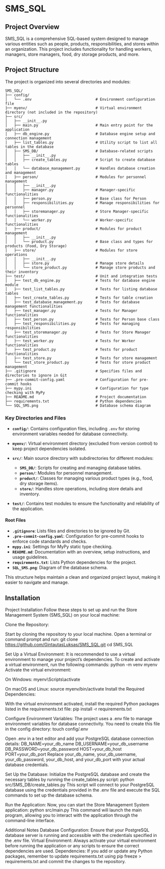 # SMS_SQL

## Project Overview

SMS_SQL is a comprehensive SQL-based system designed to manage various entities such as people, products, responsibilities, and stores within an organization. This project includes functionality for handling workers, managers, store managers, food, dry storage products, and more.

## Project Structure

The project is organized into several directories and modules:

```plaintext
SMS_SQL/
├── config/
│   └── .env                             # Environment configuration file
├── myenv/                               # Virtual environment directory (not included in the repository)
├── src/
│   ├── __init__.py
│   ├── main.py                          # Main entry point for the application
│   ├── db_engine.py                     # Database engine setup and connection management
│   ├── list_tables.py                   # Utility script to list all tables in the database
│   ├── SMS_DB/                          # Database-related scripts
│   │   ├── __init__.py
│   │   ├── create_tables.py             # Script to create database tables
│   │   └── database_management.py       # Handles database creation and management
│   ├── person/                          # Modules for personnel management
│   │   ├── __init__.py
│   │   ├── manager.py                   # Manager-specific functionalities
│   │   ├── person.py                    # Base class for Person
│   │   ├── responsibilities.py          # Manage responsibilities for personnel
│   │   ├── storemanager.py              # Store Manager-specific functionalities
│   │   └── worker.py                    # Worker-specific functionalities
│   ├── product/                         # Modules for product management
│   │   ├── __init__.py
│   │   └── product.py                   # Base class and types for products (Food, Dry Storage)
│   ├── store/                           # Modules for store operations
│   │   ├── __init__.py
│   │   ├── store.py                     # Manage store details
│   │   └── store_product.py             # Manage store products and their inventory
├── test/                                # Unit and integration tests
│   ├── test_db_engine.py                # Tests for database engine module
│   ├── test_list_tables.py              # Tests for listing database tables
│   ├── test_create_tables.py            # Tests for table creation
│   ├── test_database_management.py      # Tests for database management functionalities
│   ├── test_manager.py                  # Tests for Manager functionalities
│   ├── test_person.py                   # Tests for Person base class
│   ├── test_responsibilities.py         # Tests for managing responsibilities
│   ├── test_storemanager.py             # Tests for Store Manager functionalities
│   ├── test_worker.py                   # Tests for Worker functionalities
│   ├── test_product.py                  # Tests for product functionalities
│   ├── test_store.py                    # Tests for store management
│   └── test_store_product.py            # Tests for store product management
├── .gitignore                           # Specifies files and directories to ignore in Git
├── .pre-commit-config.yaml              # Configuration for pre-commit hooks
├── mypy.ini                             # Configuration for type checking with MyPy
├── README.md                            # Project documentation
├── requirements.txt                     # Python dependencies
└── SQL_SMS.png                          # Database schema diagram
```
### Key Directories and Files

- **`config/`**: Contains configuration files, including `.env` for storing environment variables needed for database connectivity.

- **`myenv/`**: Virtual environment directory (excluded from version control) to keep project dependencies isolated.

- **`src/`**: Main source directory with subdirectories for different modules:
  - **`SMS_DB/`**: Scripts for creating and managing database tables.
  - **`person/`**: Modules for personnel management.
  - **`product/`**: Classes for managing various product types (e.g., food, dry storage items).
  - **`store/`**: Handles store operations, including store details and inventory.

- **`test/`**: Contains test modules to ensure the functionality and reliability of the application.

#### Root Files

- **`.gitignore`**: Lists files and directories to be ignored by Git.
- **`.pre-commit-config.yaml`**: Configuration for pre-commit hooks to enforce code standards and checks.
- **`mypy.ini`**: Settings for MyPy static type checking.
- **`README.md`**: Documentation with an overview, setup instructions, and usage guidelines.
- **`requirements.txt`**: Lists Python dependencies for the project.
- **`SQL_SMS.png`**: Diagram of the database schema.

This structure helps maintain a clean and organized project layout, making it easier to navigate and manage.



## Installation

Project Installation
Follow these steps to set up and run the Store Management System (SMS_SQL) on your local machine:

Clone the Repository:

Start by cloning the repository to your local machine. Open a terminal or command prompt and run:
git clone https://github.com/GintautasLuksas/SMS_SQL.git
cd SMS_SQL

Set Up a Virtual Environment:
It is recommended to use a virtual environment to manage your project’s dependencies. To create and activate a virtual environment, run the following commands:
python -m venv myenv
Activate the virtual environment:

On Windows:
myenv\Scripts\activate

On macOS and Linux:
source myenv/bin/activate
Install the Required Dependencies:

With the virtual environment activated, install the required Python packages listed in the requirements.txt file:
pip install -r requirements.txt

Configure Environment Variables:
The project uses a .env file to manage environment variables for database connectivity. You need to create this file in the config directory:
touch config/.env

Open .env in a text editor and add your PostgreSQL database connection details:
DB_NAME=your_db_name
DB_USERNAME=your_db_username
DB_PASSWORD=your_db_password
HOST=your_db_host
PORT=your_db_port
Replace your_db_name, your_db_username, your_db_password, your_db_host, and your_db_port with your actual database credentials.

Set Up the Database:
Initialize the PostgreSQL database and create the necessary tables by running the create_tables.py script:
python src/SMS_DB/create_tables.py
This script will connect to your PostgreSQL database using the credentials provided in the .env file and execute the SQL commands to set up the database schema.

Run the Application:
Now, you can start the Store Management System application:
python src/main.py
This command will launch the main program, allowing you to interact with the application through the command-line interface.

Additional Notes
Database Configuration: Ensure that your PostgreSQL database server is running and accessible with the credentials specified in the .env file.
Virtual Environment: Always activate your virtual environment before running the application or any scripts to ensure the correct dependencies are used.
Dependencies: If you add or update any Python packages, remember to update requirements.txt using pip freeze > requirements.txt and commit the changes to the repository.
